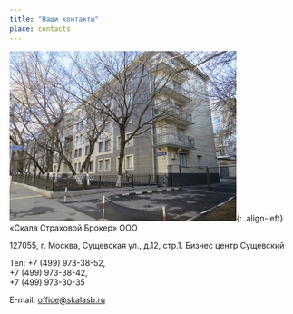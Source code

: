 ```yaml
---
title: "Наши контакты"
place: contacts
---
```


![image-center](/assets/images/facade.jpg){: .align-left}
«Скала Страховой Брокер» ООО

127055, г. Москва, Сущевская ул., д.12, стр.1. Бизнес центр Сущевский 

Тел: +7 (499) 973-38-52,<br> +7 (499) 973-38-42,<br> +7 (499) 973-30-35
 
Е-mail: office@skalasb.ru


<script charset="utf-8" src="https://api-maps.yandex.ru/services/constructor/1.0/js/?um=constructor%3A963cea272b12473dee58222b814857983cc8cc446a1ba00b1f54048fa34f5312&amp;width=559&amp;height=436&amp;lang=ru_RU&amp;scroll=true" type="text/javascript">
</script>
